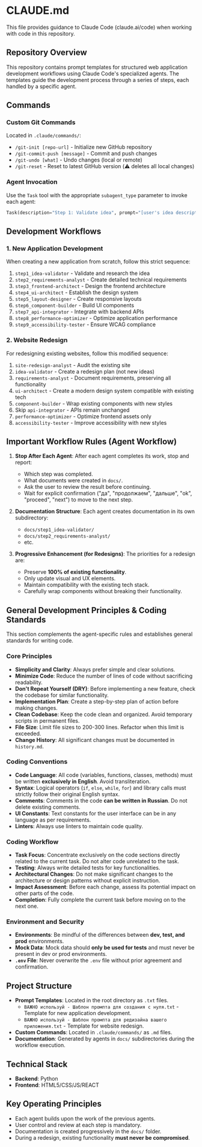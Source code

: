 # CLAUDE.md

This file provides guidance to Claude Code (claude.ai/code) when working with code in this repository.

## Repository Overview

This repository contains prompt templates for structured web application development workflows using Claude Code's specialized agents. The templates guide the development process through a series of steps, each handled by a specific agent.

## Commands

### Custom Git Commands
Located in `.claude/commands/`:
- `/git-init [repo-url]` - Initialize new GitHub repository
- `/git-commit-push [message]` - Commit and push changes
- `/git-undo [what]` - Undo changes (local or remote)
- `/git-reset` - Reset to latest GitHub version (⚠️ deletes all local changes)

### Agent Invocation
Use the `Task` tool with the appropriate `subagent_type` parameter to invoke each agent:
```python
Task(description="Step 1: Validate idea", prompt="[user's idea description]", subagent_type="idea-validator")
```

## Development Workflows

### 1. New Application Development

When creating a new application from scratch, follow this strict sequence:
1.  `step1_idea-validator` - Validate and research the idea
2.  `step2_requirements-analyst` - Create detailed technical requirements
3.  `step3_frontend-architect` - Design the frontend architecture
4.  `step4_ui-architect` - Establish the design system
5.  `step5_layout-designer` - Create responsive layouts
6.  `step6_component-builder` - Build UI components
7.  `step7_api-integrator` - Integrate with backend APIs
8.  `step8_performance-optimizer` - Optimize application performance
9.  `step9_accessibility-tester` - Ensure WCAG compliance

### 2. Website Redesign

For redesigning existing websites, follow this modified sequence:
1.  `site-redesign-analyst` - Audit the existing site
2.  `idea-validator` - Create a redesign plan (not new ideas)
3.  `requirements-analyst` - Document requirements, preserving all functionality
4.  `ui-architect` - Create a modern design system compatible with existing tech
5.  `component-builder` - Wrap existing components with new styles
6.  Skip `api-integrator` - APIs remain unchanged
7.  `performance-optimizer` - Optimize frontend assets only
8.  `accessibility-tester` - Improve accessibility with new styles

## Important Workflow Rules (Agent Workflow)

1.  **Stop After Each Agent**: After each agent completes its work, stop and report:
    * Which step was completed.
    * What documents were created in `docs/`.
    * Ask the user to review the result before continuing.
    * Wait for explicit confirmation ("да", "продолжаем", "дальше", "ok", "proceed", "next") to move to the next step.

2.  **Documentation Structure**: Each agent creates documentation in its own subdirectory:
    * `docs/step1_idea-validator/`
    * `docs/step2_requirements-analyst/`
    * etc.

3.  **Progressive Enhancement (for Redesigns)**: The priorities for a redesign are:
    * Preserve **100% of existing functionality**.
    * Only update visual and UX elements.
    * Maintain compatibility with the existing tech stack.
    * Carefully wrap components without breaking their functionality.

## General Development Principles & Coding Standards

This section complements the agent-specific rules and establishes general standards for writing code.

### Core Principles

* **Simplicity and Clarity**: Always prefer simple and clear solutions.
* **Minimize Code**: Reduce the number of lines of code without sacrificing readability.
* **Don't Repeat Yourself (DRY)**: Before implementing a new feature, check the codebase for similar functionality.
* **Implementation Plan**: Create a step-by-step plan of action before making changes.
* **Clean Codebase**: Keep the code clean and organized. Avoid temporary scripts in permanent files.
* **File Size**: Limit file sizes to 200-300 lines. Refactor when this limit is exceeded.
* **Change History**: All significant changes must be documented in `history.md`.

### Coding Conventions

* **Code Language**: All code (variables, functions, classes, methods) must be written **exclusively in English**. Avoid transliteration.
* **Syntax**: Logical operators (`if`, `else`, `while`, `for`) and library calls must strictly follow their original English syntax.
* **Comments**: Comments in the code **can be written in Russian**. Do not delete existing comments.
* **UI Constants**: Text constants for the user interface can be in any language as per requirements.
* **Linters**: Always use linters to maintain code quality.

### Coding Workflow

* **Task Focus**: Concentrate exclusively on the code sections directly related to the current task. Do not alter code unrelated to the task.
* **Testing**: Always write detailed tests for key functionalities.
* **Architectural Changes**: Do not make significant changes to the architecture or design patterns without explicit instruction.
* **Impact Assessment**: Before each change, assess its potential impact on other parts of the code.
* **Completion**: Fully complete the current task before moving on to the next one.

### Environment and Security

* **Environments**: Be mindful of the differences between **dev, test, and prod** environments.
* **Mock Data**: Mock data should **only be used for tests** and must never be present in dev or prod environments.
* **`.env` File**: Never overwrite the `.env` file without prior agreement and confirmation.

## Project Structure

* **Prompt Templates**: Located in the root directory as `.txt` files.
    * `ВАЖНО используй - Шаблон промпта для создания с нуля.txt` - Template for new application development.
    * `ВАЖНО используй - Шаблон промпта для редизайна вашего приложения.txt` - Template for website redesign.
* **Custom Commands**: Located in `.claude/commands/` as `.md` files.
* **Documentation**: Generated by agents in `docs/` subdirectories during the workflow execution.

## Technical Stack

* **Backend**: Python
* **Frontend**: HTML5/CSS/JS/REACT

## Key Operating Principles

* Each agent builds upon the work of the previous agents.
* User control and review at each step is mandatory.
* Documentation is created progressively in the `docs/` folder.
* During a redesign, existing functionality **must never be compromised**.
